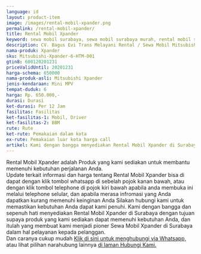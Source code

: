 ```yaml
---
language: id
layout: product-item
image: /images/rental-mobil-xpander.png
permalink: /rental-mobil-xpander/
title: Rental Mobil Xpander
keyword: sewa mobil surabaya, sewa mobil surabaya murah, rental mobil surabaya, rental mobil surabaya murah, bagusevitrans, CV. Bagus Evi Trans, bagusevitrans.com, sewa mobil di surabaya, rental mobil di surabaya
description: CV. Bagus Evi Trans Melayani Rental / Sewa Mobil Mitsubishi Xpander di Surabaya paling Murah dan terpercaya di Jawa timur Hubungi kami Call/WA di 081357754513
nama-produk: Xpander
sku: Mitsubishi-Xpander-6-HTM-001
gtin8: 600120201231
priceValidUntil: 20201231 
harga-schema: 650000
nama-produk-asli: Mitsubishi Xpander
jenis-kendaraan: Mini MPV
tempat-duduk: 6
harga: Rp. 650.000,-
durasi: Durasi
ket-durasi: Per 12 Jam
fasilitas: Fasilitas
ket-fasilitas-1: Mobil, Driver
ket-fasilitas-2: BBM
rute: Rute
ket-rute: Pemakaian dalam kota
ex-rute: Pemakaian luar kota harga call
artikel: Kami dengan bangga menyediakan Rental Mobil Xpander di Surabaya dengan tujuan supaya produk yang kami sediakan dapat memenuhi kebutuhan Anda, dan kami adalah pioner Sewa Mobil Xpander di Surabaya yang menggunakan teknologi online serta dalam hal pelayanan kepada pelanggan.
---
```

Rental Mobil Xpander adalah Produk yang kami sediakan untuk membantu memenuhi kebutuhan perjalanan Anda.<br>Update terkait informasi dan harga tentang Rental Mobil Xpander bisa di dapat dengan klik tombol whatsapp di sebelah pojok kanan bawah, atau dengan klik tombol telephone di pojok kiri bawah apabila anda membuka ini melalui telephone selular, dan apabila merasa infromasi yang Anda dapatkan kurang memenuhi keinginan Anda Silakan hubungi kami untuk memastikan kebutuhan Anda dapat kami penuhi. Kami dengan bangga dan sepenuh hati menyediakan Rental Mobil Xpander di Surabaya dengan tujuan supaya produk yang kami sediakan dapat memenuhi kebutuhan Anda, dan itulah yang membuat kami menjadi pioner Sewa Mobil Xpander di Surabaya dalam hal pelayanan kepada pelanggan.<br>
Dan caranya cukup mudah <a href="https://web.whatsapp.com/send?phone=6281357754513&text=Hallo,%20CS%20bagusevitrans.com">Klik di sini untuk menghubungi via Whatsapp,</a> atau lihat pilihan narahubung lainnya <a href="/kontak-kami/">di laman Hubungi Kami.</a>